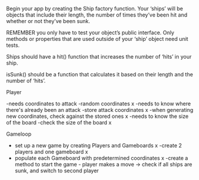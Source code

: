 Begin your app by creating the Ship factory function.
Your ‘ships’ will be objects that include their length, the number of times they’ve been hit and whether or not they’ve been sunk.

REMEMBER you only have to test your object’s public interface. Only methods or properties that are used outside of your ‘ship’ object need unit tests.

Ships should have a hit() function that increases the number of ‘hits’ in your ship.

isSunk() should be a function that calculates it based on their length and the number of ‘hits’.

Player

-needs coordinates to attack
-random coordinates x
-needs to know where there's already been an attack
-store attack coordinates x
-when generating new coordinates, check against the stored ones x
-needs to know the size of the board
-check the size of the board x

Gameloop

- set up a new game by creating Players and Gameboards x
  -create 2 players and one gameboard x
- populate each Gameboard with predetermined coordinates x
  -create a method to start the game - player makes a move -> check if all ships are sunk, and switch to second player
